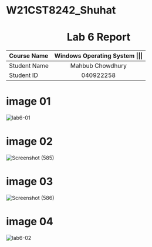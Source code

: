 # W21CST8242_Shuhat


<center> <h1> Lab 6 Report</h1> </center>

| **Course Name**  | **Windows Operating System \|\|\|**| 
|:-------------| :-----------------------------:|
|Student Name  | Mahbub Chowdhury               |
|Student ID    | 040922258                      | 

# image 01

![lab6-01](https://user-images.githubusercontent.com/59116892/110401800-e51b5200-803f-11eb-8df8-5fba3b2a7adc.PNG)

# image 02

![Screenshot (585)](https://user-images.githubusercontent.com/59116892/110401869-04b27a80-8040-11eb-93e0-8e6021f6f26d.png)

# image 03

![Screenshot (586)](https://user-images.githubusercontent.com/59116892/110401887-0da34c00-8040-11eb-8b2b-e58ce10e53c3.png)

# image 04

![lab6-02](https://user-images.githubusercontent.com/59116892/110401911-1a27a480-8040-11eb-8f5a-a0580006a1b8.PNG)

